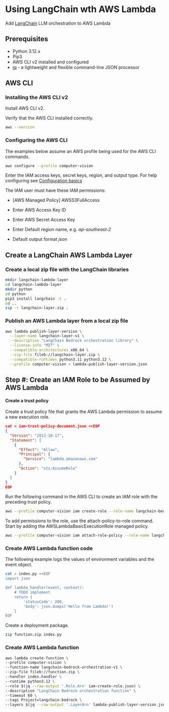 # Using LangChain wth AWS Lambda

Add [LangChain](https://www.langchain.com/) LLM orchestration to AWS Lambda

## Prerequisites

* Python 3.12.x
* Pip3
* AWS CLI v2 installed and configured
* [jq](https://stedolan.github.io/jq/) - a lightweight and flexible command-line JSON processor

## AWS CLI

### Installing the AWS CLI v2

Install AWS CLI v2.

Verify that the AWS CLI installed correctly.

```bash
aws --version
```

### Configuring the AWS CLI

The examples below assume an AWS profile being used for the AWS CLI commands.

```bash
aws configure --profile computer-vision
```
Enter the IAM access keys, secret keys, region, and output type. For help configuring see [Configuration basics](https://docs.aws.amazon.com/cli/latest/userguide/cli-configure-quickstart.html)

The IAM user must have these IAM permissions:
* [AWS Managed Policy] AWSS3FullAccess

* Enter AWS Access Key ID
* Enter AWS Secret Access Key
* Enter Default region name, e.g. *ap-southeast-2*
* Default output format *json*

## Create a LangChain AWS Lambda Layer

### Create a local zip file with the LangChain libraries

```bash
mkdir langchain-lambda-layer
cd langchain-lambda-layer
mkdir python
cd python
pip3 install langchain -t .
cd ..
zip -r langchain-layer.zip .  
```

### Publish an AWS Lambda layer from a local zip file

```bash
aws lambda publish-layer-version \
  --layer-name langchain-layer-v1 \
  --description "LangChain Bedrock orchestration library" \
  --license-info "MIT" \
  --compatible-architectures x86_64 \
  --zip-file fileb://langchain-layer.zip \
  --compatible-runtimes python3.11 python3.12 \
  --profile computer-vision > lambda-publish-layer-version.json
```

## Step #: Create an IAM Role to be Assumed by AWS Lambda

#### Create a trust policy

Create a trust policy file that grants the AWS Lambda permission to assume a new execution role.

```json
cat > iam-trust-policy-document.json <<EOF
{
  "Version": "2012-10-17",
  "Statement": [
    {
      "Effect": "Allow",
      "Principal": {
        "Service": "lambda.amazonaws.com"
      },
      "Action": "sts:AssumeRole"
    }
  ]
}
EOF
```

Run the following command in the AWS CLI to create an IAM role with the preceding trust policy.

```bash
aws --profile computer-vision iam create-role --role-name langchain-bedrock-orchestration-v1 --assume-role-policy-document file://iam-trust-policy-document.json > iam-create-role.json
```

To add permissions to the role, use the attach-policy-to-role command. Start by adding the AWSLambdaBasicExecutionRole managed policy.

```bash
aws --profile computer-vision iam attach-role-policy --role-name langchain-bedrock-orchestration-v1 --policy-arn arn:aws:iam::aws:policy/service-role/AWSLambdaBasicExecutionRole
```

### Create AWS Lambda function code

The following example logs the values of environment variables and the event object.

```bash
cat > index.py <<EOF
import json

def lambda_handler(event, context):
    # TODO implement
    return {
        'statusCode': 200,
        'body': json.dumps('Hello from Lambda!')
    }
EOF
```
Create a deployment package.

```bash
zip function.zip index.py
```

### Create AWS Lambda function

```bash
aws lambda create-function \
--profile computer-vision \
--function-name langchain-bedrock-orchestration-v1 \
--zip-file fileb://function.zip \
--handler index.handler \
--runtime python3.12 \
--role $(jq --raw-output '.Role.Arn' iam-create-role.json) \
--description "LangChain Bedrock orchestration function" \
--timeout 60 \
--tags Project=langchain-bedrock \
--layers $(jq --raw-output '.LayerArn' lambda-publish-layer-version.json)
```





